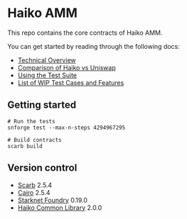# Haiko AMM

This repo contains the core contracts of Haiko AMM.

You can get started by reading through the following docs:

- [Technical Overview](./docs/1-technical-overview.md)
- [Comparison of Haiko vs Uniswap](./docs/2-haiko-vs-uniswap.md)
- [Using the Test Suite](./docs/4-testing-suite.md)
- [List of WIP Test Cases and Features](./docs/3-wip.md)

## Getting started

```shell
# Run the tests
snforge test --max-n-steps 4294967295

# Build contracts
scarb build
```

## Version control

- [Scarb](https://github.com/software-mansion/scarb) 2.5.4
- [Cairo](https://github.com/starkware-libs/cairo) 2.5.4
- [Starknet Foundry](https://github.com/foundry-rs/starknet-foundry) 0.19.0
- [Haiko Common Library](https://github.com/haiko-xyz/library) 2.0.0
